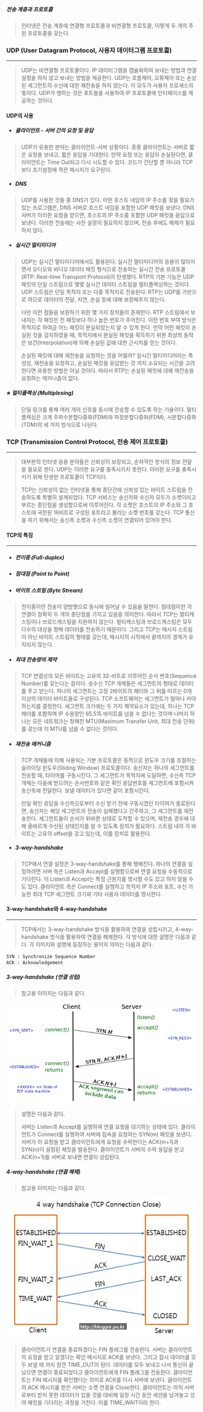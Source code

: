 ##### 전송 계층과 프로토콜

> 인터넷은 전송 계층에 연결형 프로토콜과 비연결형 프로토콜, 이렇게 두 개의 주된 프로토콜을 갖는다.



### UDP (User Datagram Protocol, 사용자 데이터그램 프로토콜)

------

> UDP는 비연결형 프로토콜이다. IP 데이터그램을 캡슐화하여 보내는 방법과 연결 설정을 하지 않고 보내는 방법을 제공한다. UDP는 흐름제어, 오류제어 또는 손상된 세그먼트의 수신에 대한 재전송을 하지 않는다. 이 모두가 사용자 프로세스의 몫이다. UDP가 행하는 것은 포트들을 사용하여 IP 프로토콜에 인터페이스를 제공하는 것이다.



#### UDP의 사용

* ##### 클라이언트 - 서버 간의 요청 및 응답

> UDP가 유용한 분야는 클라이언트-서버 상황이다. 종종 클라이언트는 서버로 짧은 요청을 보내고, 짧은 응답을 기대한다. 만약 요청 또는 응답이 손실된다면, 클라이언트는 Time Out되고 다시 시도할 수 있다. 코드가 간단할 뿐 아니라 TCP보다 초기설정에 적은 메시지가 요구된다.



* ##### DNS

> UDP를 사용한 것들 중 DNS가 있다. 어떤 호스트 네임의 IP 주소를 찾을 필요가 있는 프로그램은, DNS 서버로 호스트 네임을 포함한 UDP 패킷을 보낸다. DNS 서버가 이러한 요청을 받으면, 호스트의 IP 주소를 포함한 UDP 패킷을 응답으로 보낸다. 이러한 전송에는 사전 설정이 필요하지 않으며, 전송 후에도 해제가 필요하지 않다.



* ##### 실시간 멀티미디어

> UDP는 실시간 멀티미디어에서도 활용된다. 실시간 멀티미디어의 응용이 많아지면서 오디오와 비디오 데이터 패킷 형식으로 전송하는 실시간 전송 프로토콜(RTP: Real-time Transport Protocol)이 탄생했다. RTP의 기본 기능은 UDP 패킷의 단일 스트림으로 몇몇 실시간 데이터 스트림을 멀티플렉싱하는 것이다. UDP 스트림은 단일 목적지 또는 다중 목적지로 전송된다. RTP는 UDP를 기반으로 하므로 데이터의 전달, 지연, 손실 등에 대해 보장해주지 않는다.
>
> 다만 이런 점들을 보완하기 위한 몇 가지 장치들이 존재한다. RTP 스트림에서 보내지는 각 패킷은 전 패킷보다 하나 높은 번호가 주어진다. 이런 번호 부여 방식은 목적지로 하여금 어느 패킷이 분실되었는지 알 수 있게 한다. 만약 어떤 패킷이 손실된 것을 감지하였을 때, 목적지에서 분실된 패킷을 획득하기 위한 최상의 동작은 보간(Interpolation)에 의해 손실된 값에 대한 근사치를 얻는 것이다.
>
> 손실된 패킷에 대해 재전송을 요청하는 것을 어떨까? 실시간 멀티미디어라는 특성상, 재전송을 요청하고, 손실된 패킷을 응답받는 것 까지 소요되는 시간을 고려한다면 유용한 방법은 아닐 것이다. 따라서 RTP는 손실된 패킷에 대해 재전송을 요청하는 메커니즘이 없다.



##### ※ 멀티플렉싱 (Multiplexing)

> 단일 링크를 통해 여러 개의 신호를 동시에 전송할 수 있도록 하는 기술이다. 멀티플렉싱은 크게 주파수분할다중화(FDM)와 파장분할다중화(FDM), 시분할다중화(TDM)의 세 가지 방식으로 나뉜다.





### TCP (Transmission Control Protocol, 전송 제어 프로토콜)

------

> 대부분의 인터넷 응용 분야들은 신뢰성이 보장되고, 순차적인 방식의 정보 전달을 필요로 한다. UDP는 이러한 요구를 충족시키지 못한다. 이러한 요구를 충족시키기 위해 탄생한 프로토콜이 TCP이다.
>
> TCP는 신뢰성이 없는 인터넷을 통해 종단간에 신뢰성 있는 바이트 스트림을 전송하도록 특별히 설계되었다. TCP 서비스는 송신자와 수신자 모두가 소켓이라고 부르는 종단점을 생성함으로써 이루어진다. 각 소켓은 호스트의 IP 주소와 그 호스트에 국한된 16비트로 구성된 포트라고 불리는 소켓 번호를 갖는다. TCP 통신을 하기 위해서는 송신측 소켓과 수신측 소켓이 연결되어 있어야 한다.



#### TCP의 특징

------

* ##### 전이중 (Full-duplex)

* ##### 점대점 (Point to Point)

* ##### 바이트 스트림 (Byte Stream)

> 전이중이란 전송이 양방향으로 동시에 일어날 수 있음을 말한다. 점대점이란 각 연결이 정확히 두 개의 종단점을 가지고 있음을 의미한다.  따라서 TCP는 멀티캐스팅이나 브로드캐스팅을 지원하지 않는다. 멀티캐스팅과 브로드캐스팅은 모두 다수의 대상을 향해 데이터를 전송하기 때문이다. 그리고 TCP는 메시지 스트림이 아닌 바이트 스트림의 형태를 갖는데, 메시지의 시작에서 끝까지의 경계가 유지되지 않는다.



* ##### 최대 전송량의 제약

> TCP 연결상의 모든 바이트는 고유의 32-비트로 이루어진 순서 번호(Sequence Number)를 갖는다는 점이다. 송수신 TCP 개체들은 세그먼트의 형태로 데이터를 주고 받는다. 하나의 세그먼트는 고정 2바이트의 헤더와 그 뒤를 따르는 0개 이상의 데이터 바이트들로 구성된다. TCP 소프트웨어는 세그먼트가 얼마나 커야 하는지를 결정한다. 세그먼트 크기에는 두 가지 제약요소가 있는데, 하나는 TCP 헤더를 포함하여 IP 수용량인 65,515 바이트를 넘을 수 없다는 것이며 나머지 하나는 모든 네트워크는 정해진 MTU(Maximum Transfer Unit, 최대 전송 단위)를 갖는데 이 MTU를 넘을 수 없다는 것이다.



* ##### 재전송 메커니즘

> TCP 개체들에 의해 사용되는 기본 프로토콜은 동적으로 윈도우 크기를 조절하는 슬라이딩 윈도우(Sliding Window) 프로토콜이다. 송신자는 하나의 세그먼트를 전송할 때, 타이머를 구동시킨다. 그 세그먼트가 목적지에 도달하면, 수신측 TCP 개체는 다음에 받으려는 순서번호와 같은 확인 응답번호를 세그먼트에 포함시켜 송신측에 전달한다. 보낼 데이터가 있다면 같이 포함시킨다.
>
> 만일 확인 응답을 수신측으로부터 수신 받기 전에 구동시켰던 타이머가 종료된다면, 송신자는 해당 세그먼트의 전송이 실패했다고 간주하고, 그 세그먼트를 재전송한다. 세그먼트들이 순서가 뒤바뀐 상태로 도착할 수 있으며, 재전송 경우에 대해 올바르게 수신된 상태인지를 알 수 있도록 장치가 필요하다. 스트림 내의 각 바이트는 고유의 offset을 갖고 있는데, 이를 장치로 활용한다.



* ##### 3-way-handshake

> TCP에서 연결 설정은 3-way-handshake를 통해 행해진다. 하나의 연결을 설정하려면 서버 측은 Listen과 Accept를 실행함으로써 연결 요청을 수동적으로 기다린다. 이 Listen과 Accept는 특정 근원지를 명시할 수도 있고 하지 않을 수도 있다. 클라이언트 측은 Connect를 실행하고 목적지 IP 주소와 포트, 수신 가능한 최대 TCP 세그먼트 크기와 기타 사용자 데이터를 명시한다.





#### 3-way-handshake와 4-way-handshake

------

> TCP에서는 3-way-handshake 방식을 활용하여 연결을 성립시키고, 4-way-handshake 방식을 활용하여 연결을 해제한다. 각 방식에 대한 설명은 다음과 같다. 각 이미지와 설명에 등장하는 용어의 의미는 다음과 같다.

```
SYN : Synchronize Sequence Number
ACK : Acknowledgement
```



##### 3-way-handshake (연결 성립)

> 참고용 이미지는 다음과 같다.

![example_1](./image/network_2_1.png)

> 설명은 다음과 같다.
>
> 서버는 Listen과 Accept를 실행하여 연결 요청을 대기하는 상태에 있다. 클라이언트가 Connect를 실행하여 서버에 접속을 요청하는 SYN(m) 패킷을 보낸다. 서버가 이 요청을 받고 클라이언트에게 요청을 수락한다는 ACK(m+1)과 SYN(n)이 설정된 패킷을 발송한다. 클라이언트가 서버의 수락 응답을 받고 ACK(n+1)를 서버로 보내면 연결이 성립된다.



##### 4-way-handshake (연결 해제)

> 참고용 이미지는 다음과 같다.

![example_1](./image/network_2_2.png)

> 클라이언트가 연결을 종료하겠다는 FIN 플래그를 전송한다. 서버는 클라이언트의 요청을 받고 알겠다는 확인 메시지로 ACK를 보낸다. 그리고 잠시 데이터를 모두 보낼 때 까지 잠깐 TIME_OUT이 된다. 데이터를 모두 보내고 나서 통신이 끝났으면 연결이 종료되었다고 클라이언트에게 FIN 플래그를 전송한다. 클라이언트는 FIN 메시지를 확인했다는 의미로 ACK를 다시 서버에 보낸다. 클라이언트의 ACK 메시지를 받은 서버는 소켓 연결을 Close한다. 클라이언트는 아직 서버로부터 받지 못한 데이터가 있을 것을 대비해 일정 시간 동안 세션을 남겨놓고 잉여 패킷을 기다리는 과정을 거친다. 이를 TIME_WAIT이라 한다.

